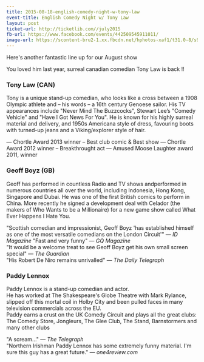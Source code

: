 ```yaml
---
title: 2015-08-18-english-comedy-night-w-tony-law
event-title: English Comedy Night w/ Tony Law
layout: post
ticket-url: http://ticketlib.com//july2015
fb-url: https://www.facebook.com/events/442509545911011/
image-url: https://scontent-bru2-1.xx.fbcdn.net/hphotos-xaf1/t31.0-8/s960x960/11406635_928234443906282_2213740473719033622_o.jpg
---
```


Here's another fantastic line up for our August show

You loved him last year, surreal canadian comedian Tony Law is back !!

### Tony Law (CAN)
Tony is a unique stand-up comedian, who looks like a cross between a 1908 Olympic athlete and – his words – a 16th century Genoese sailor. His TV appearances include "Never Mind The Buzzcocks", Stewart Lee’s "Comedy Vehicle" and "Have I Got News For You". He is known for his highly surreal material and delivery, and 1950s Americana style of dress, favouring boots with turned-up jeans and a Viking/explorer style of hair.

&mdash; Chortle Award 2013 winner – Best club comic & Best show
&mdash; Chortle Award 2012 winner – Breakthrought act
&mdash; Amused Moose Laughter award 2011, winner

### Geoff Boyz (GB)
Geoff has performed in countless Radio and TV shows andperformed in numerous countries all over the world, including Indonesia, Hong Kong, Singapore and Dubai. He was one of the first British comics to perform in China. More recently he signed a development deal with Celador (the makers of Who Wants to be a Millionaire) for a new game show called What Ever Happens I Hate You.

"Scottish comedian and impressionist, Geoff Boyz 'has established himself as one of the most versatile comedians on the London Circuit'" &mdash; *ID Magazine*
"Fast and very funny" &mdash; *GQ Magazine*  
"It would be a welcome treat to see Geoff Boyz get his own small screen special" &mdash; *The Guardian*  
"His Robert De Niro remains unrivalled" &mdash; *The Daily Telegraph*

### Paddy Lennox 
Paddy Lennox is a stand-up comedian and actor.  
He has worked at The Shakespeare's Globe Theatre with Mark Rylance, slipped off this mortal coil in Holby City and been pulled faces in many television commercials across the EU.  
Paddy earns a crust on the UK Comedy Circuit and plays all the great clubs: The Comedy Store, Jongleurs, The Glee Club, The Stand, Barnstormers and many other clubs

"A scream..." &mdash; *The Telegraph*  
"Northern Irishman Paddy Lennox has some extremely funny material. I'm sure this guy has a great future." &mdash; *one4review.com*